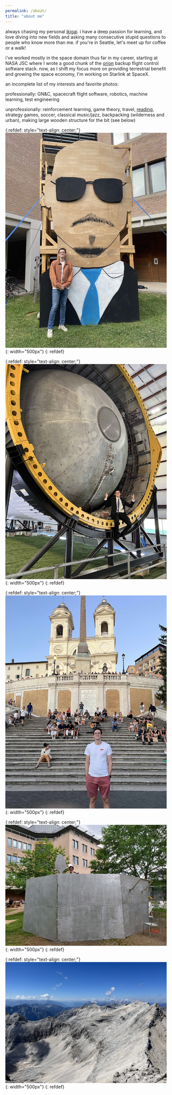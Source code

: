 ```yaml
---
permalink: /about/
title: "about me"
---
```


always chasing my personal [ikigai](https://modelthinkers.com/mental-model/ikigai). i have a deep passion for learning, and love diving into new fields and asking many consecutive stupid questions to people who know more than me. if you're in Seattle, let's meet up for coffee or a walk!

i've worked mostly in the space domain thus far in my career, starting at NASA JSC where I wrote a good chunk of the [orion](https://en.wikipedia.org/wiki/Orion_(spacecraft)) backup flight control software stack. now, as I shift my focus more on providing terrestrial benefit and growing the space economy, I'm working on Starlink at SpaceX.

an incomplete list of my interests and favorite photos:

professionally: GN&C, spacecraft flight software, robotics, machine learning, test engineering

unprofessionally: reinforcement learning, game theory, travel, [reading](https://www.goodreads.com/user/show/127201982-josh-holder), strategy games, soccer, classical music/jazz, backpacking (wilderness and urban), making large wooden structure for the bit (see below)

{:refdef: style="text-align: center;"}
![mrworldwide](/assets/images/mrworldwide.jpg){: width="500px"}
{: refdef}

{:refdef: style="text-align: center;"}
![rocketman](/assets/images/rocketman.jpg){: width="500px"}
{: refdef}

{:refdef: style="text-align: center;"}
![italy](/assets/images/italy.jpg){: width="500px"}
{: refdef}

{:refdef: style="text-align: center;"}
![thepot](/assets/images/thepot.jpg){: width="500px"}
{: refdef}

{:refdef: style="text-align: center;"}
![mountain](/assets/images/mountain.jpg){: width="500px"}
{: refdef}